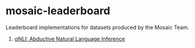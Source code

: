 # mosaic-leaderboard
Leaderboard implementations for datasets produced by the Mosaic Team.

1. [αNLI: Abductive Natural Language Inference](https://github.com/allenai/mosaic-leaderboard/tree/master/anli)
